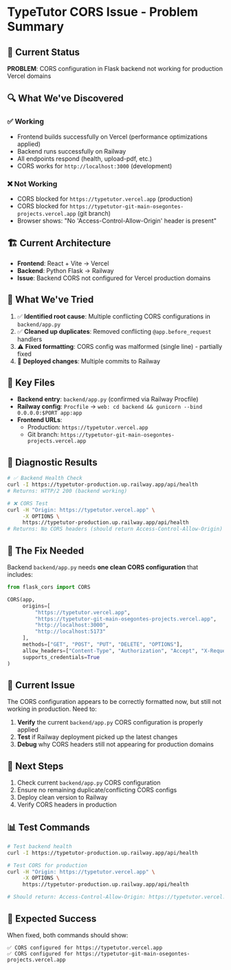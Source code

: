 # TypeTutor CORS Issue - Problem Summary

## 🎯 Current Status
**PROBLEM**: CORS configuration in Flask backend not working for production Vercel domains

## 🔍 What We've Discovered

### ✅ Working
- Frontend builds successfully on Vercel (performance optimizations applied)
- Backend runs successfully on Railway 
- All endpoints respond (health, upload-pdf, etc.)
- CORS works for `http://localhost:3000` (development)

### ❌ Not Working  
- CORS blocked for `https://typetutor.vercel.app` (production)
- CORS blocked for `https://typetutor-git-main-osegontes-projects.vercel.app` (git branch)
- Browser shows: "No 'Access-Control-Allow-Origin' header is present"

## 🏗️ Current Architecture
- **Frontend**: React + Vite → Vercel
- **Backend**: Python Flask → Railway
- **Issue**: Backend CORS not configured for Vercel production domains

## 🔧 What We've Tried
1. ✅ **Identified root cause**: Multiple conflicting CORS configurations in `backend/app.py`
2. ✅ **Cleaned up duplicates**: Removed conflicting `@app.before_request` handlers
3. ⚠️ **Fixed formatting**: CORS config was malformed (single line) - partially fixed
4. 🔄 **Deployed changes**: Multiple commits to Railway

## 📁 Key Files
- **Backend entry**: `backend/app.py` (confirmed via Railway Procfile)
- **Railway config**: `Procfile` → `web: cd backend && gunicorn --bind 0.0.0.0:$PORT app:app`
- **Frontend URLs**: 
  - Production: `https://typetutor.vercel.app`
  - Git branch: `https://typetutor-git-main-osegontes-projects.vercel.app`

## 🧪 Diagnostic Results
```bash
# ✅ Backend Health Check
curl -I https://typetutor-production.up.railway.app/api/health
# Returns: HTTP/2 200 (backend working)

# ❌ CORS Test  
curl -H "Origin: https://typetutor.vercel.app" \
     -X OPTIONS \
     https://typetutor-production.up.railway.app/api/health
# Returns: No CORS headers (should return Access-Control-Allow-Origin)
```

## 🎯 The Fix Needed
Backend `backend/app.py` needs **one clean CORS configuration** that includes:
```python
from flask_cors import CORS

CORS(app, 
     origins=[
         "https://typetutor.vercel.app",
         "https://typetutor-git-main-osegontes-projects.vercel.app",
         "http://localhost:3000",
         "http://localhost:5173"
     ],
     methods=["GET", "POST", "PUT", "DELETE", "OPTIONS"],
     allow_headers=["Content-Type", "Authorization", "Accept", "X-Requested-With"],
     supports_credentials=True
)
```

## 🚨 Current Issue  
The CORS configuration appears to be correctly formatted now, but still not working in production. Need to:

1. **Verify** the current `backend/app.py` CORS configuration is properly applied
2. **Test** if Railway deployment picked up the latest changes
3. **Debug** why CORS headers still not appearing for production domains

## 🔄 Next Steps
1. Check current `backend/app.py` CORS configuration
2. Ensure no remaining duplicate/conflicting CORS configs
3. Deploy clean version to Railway
4. Verify CORS headers in production

## 📊 Test Commands
```bash
# Test backend health
curl -I https://typetutor-production.up.railway.app/api/health

# Test CORS for production
curl -H "Origin: https://typetutor.vercel.app" \
     -X OPTIONS \
     https://typetutor-production.up.railway.app/api/health

# Should return: Access-Control-Allow-Origin: https://typetutor.vercel.app
```

## 🎉 Expected Success
When fixed, both commands should show:
```
✅ CORS configured for https://typetutor.vercel.app
✅ CORS configured for https://typetutor-git-main-osegontes-projects.vercel.app
```
